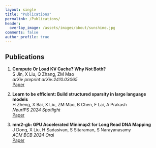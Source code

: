 ```yaml
---
layout: single
title: "Publications"
permalink: /Publications/
header:
  overlay_image: /assets/images/about/sunshine.jpg
comments: false
author_profile: true
---
```


## Publications

1. **Compute Or Load KV Cache? Why Not Both?**  
   S Jin, X Liu, Q Zhang, ZM Mao  
   *arXiv preprint arXiv:2410.03065*  
   [Paper](https://arxiv.org/abs/2410.03065)

2. **Learn to be efficient: Build structured sparsity in large language models**  
   H Zheng, X Bai, X Liu, ZM Mao, B Chen, F Lai, A Prakash  
   *NeurIPS 2024 Spotlight*  
   [Paper](https://arxiv.org/abs/2402.06126)

3. **mm2-gb: GPU Accelerated Minimap2 for Long Read DNA Mapping**  
   J Dong, X Liu, H Sadasivan, S Sitaraman, S Narayanasamy  
   *ACM BCB 2024 Oral*  
   [Paper](https://www.biorxiv.org/content/10.1101/2024.03.23.586366v2.abstract)


